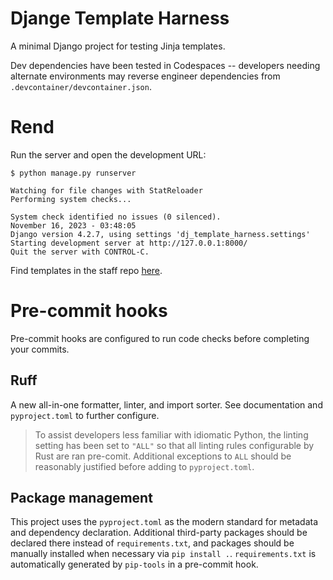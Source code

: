 # Djange Template Harness

A minimal Django project for testing Jinja templates.

Dev dependencies have been tested in Codespaces -- developers needing alternate environments may reverse engineer dependencies from `.devcontainer/devcontainer.json`.

# Rend

Run the server and open the development URL:

```
$ python manage.py runserver

Watching for file changes with StatReloader
Performing system checks...

System check identified no issues (0 silenced).
November 16, 2023 - 03:48:05
Django version 4.2.7, using settings 'dj_template_harness.settings'
Starting development server at http://127.0.0.1:8000/
Quit the server with CONTROL-C.
```

Find templates in the staff repo [here](https://github.com/dsausa/actionkit-templates/tree/production/template_set).

# Pre-commit hooks

Pre-commit hooks are configured to run code checks before completing your commits. 

## Ruff

A new all-in-one formatter, linter, and import sorter. See documentation and `pyproject.toml` to further configure. 

> To assist developers less familiar with idiomatic Python, the linting setting has been set to `"ALL"` so that all linting rules configurable by Rust are ran pre-comit. Additional exceptions to `ALL` should be reasonably justified before adding to `pyproject.toml`.

## Package management

This project uses the `pyproject.toml` as the modern standard for metadata and dependency declaration. Additional third-party packages should be declared there instead of `requirements.txt`, and packages should be manually installed when necessary via `pip install .`. `requirements.txt` is automatically generated by `pip-tools` in a pre-commit hook.

